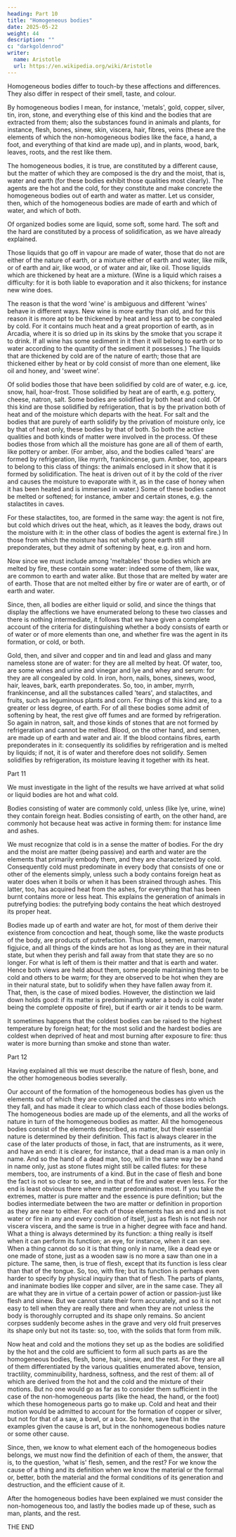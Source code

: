 ```yaml
---
heading: Part 10
title: "Homogeneous bodies"
date: 2025-05-22
weight: 44
description: ""
c: "darkgoldenrod"
writer:
  name: Aristotle 
  url: https://en.wikipedia.org/wiki/Aristotle
---
```



Homogeneous bodies differ to touch-by these affections and differences. They also differ in respect of their smell, taste, and colour. 

By homogeneous bodies I mean, for instance, 'metals', gold, copper, silver, tin, iron, stone, and everything else of this kind and the bodies that are extracted from them; also the substances found in animals and plants, for instance, flesh, bones, sinew, skin, viscera, hair, fibres, veins (these are the elements of which the non-homogeneous bodies like the face, a hand, a foot, and everything of that kind are made up), and in plants, wood, bark, leaves, roots, and the rest like them.

The homogeneous bodies, it is true, are constituted by a different cause, but the matter of which they are composed is the dry and the moist, that is, water and earth (for these bodies exhibit those qualities most clearly). The agents are the hot and the cold, for they constitute and make concrete the homogeneous bodies out of earth and water as matter. Let us consider, then, which of the homogeneous bodies are made of earth and which of water, and which of both.

Of organized bodies some are liquid, some soft, some hard. The soft and the hard are constituted by a process of solidification, as we
have already explained.  

Those liquids that go off in vapour are made of water, those that do not are either of the nature of earth, or a mixture either of earth and water, like milk, or of earth and air, like wood, or of water and air, like oil. Those liquids which are thickened by heat are a mixture. (Wine is a liquid which raises a difficulty: for it is both liable to evaporation and it also thickens; for instance new wine does.

The reason is that the word 'wine' is ambiguous and different 'wines' behave in different ways. New wine is more earthy than old, and for this reason it is more apt to be thickened by heat and less apt to be congealed by cold. For it contains much heat and a great proportion of earth, as in Arcadia, where it is so dried up in its skins by the smoke that you scrape it to drink. If all wine has some sediment in it then it will belong to earth or to water according to the quantity of the sediment it possesses.) The liquids that are thickened by cold are of the nature of earth; those that are thickened either by heat or by cold consist of more than one element, like oil and honey, and 'sweet wine'.


Of solid bodies those that have been solidified by cold are of water, e.g. ice, snow, hail, hoar-frost. Those solidified by heat are of earth, e.g. pottery, cheese, natron, salt. Some bodies are solidified by both heat and cold. Of this kind are those solidified by refrigeration, that is by the privation both of heat and of the moisture which departs with the heat. For salt and the bodies that are purely of earth solidify by the privation of moisture only, ice by that of heat only, these bodies by that of both. So both the active qualities and both kinds of matter were involved in the process. Of these bodies those from which all the moisture has gone are all of them of earth, like pottery or amber. (For amber, also, and the bodies called 'tears' are formed by refrigeration, like myrrh, frankincense, gum. Amber, too, appears to belong to this class of things: the animals enclosed in it show that it is formed by solidification. The heat is driven out of it by the cold of the river and causes the moisture to evaporate with it, as in the case of honey when it has been heated and is immersed in water.) Some of these bodies cannot be melted or softened; for instance, amber and certain stones, e.g. the stalactites in caves.


For these stalactites, too, are formed in the same way: the agent
is not fire, but cold which drives out the heat, which, as it leaves
the body, draws out the moisture with it: in the other class of bodies
the agent is external fire.) In those from which the moisture has
not wholly gone earth still preponderates, but they admit of softening
by heat, e.g. iron and horn. 

Now since we must include among 'meltables' those bodies which are
melted by fire, these contain some water: indeed some of them, like
wax, are common to earth and water alike. But those that are melted
by water are of earth. Those that are not melted either by fire or
water are of earth, or of earth and water. 

Since, then, all bodies are either liquid or solid, and since the
things that display the affections we have enumerated belong to these
two classes and there is nothing intermediate, it follows that we
have given a complete account of the criteria for distinguishing whether
a body consists of earth or of water or of more elements than one,
and whether fire was the agent in its formation, or cold, or both.

Gold, then, and silver and copper and tin and lead and glass and many
nameless stone are of water: for they are all melted by heat. Of water,
too, are some wines and urine and vinegar and lye and whey and serum:
for they are all congealed by cold. In iron, horn, nails, bones, sinews,
wood, hair, leaves, bark, earth preponderates. So, too, in amber,
myrrh, frankincense, and all the substances called 'tears', and stalactites,
and fruits, such as leguminous plants and corn. For things of this
kind are, to a greater or less degree, of earth. For of all these
bodies some admit of softening by heat, the rest give off fumes and
are formed by refrigeration. So again in natron, salt, and those kinds
of stones that are not formed by refrigeration and cannot be melted.
Blood, on the other hand, and semen, are made up of earth and water
and air. If the blood contains fibres, earth preponderates in it:
consequently its solidifies by refrigeration and is melted by liquids;
if not, it is of water and therefore does not solidify. Semen solidifies
by refrigeration, its moisture leaving it together with its heat.

Part 11

We must investigate in the light of the results we have arrived at
what solid or liquid bodies are hot and what cold. 

Bodies consisting of water are commonly cold, unless (like lye, urine,
wine) they contain foreign heat. Bodies consisting of earth, on the
other hand, are commonly hot because heat was active in forming them:
for instance lime and ashes. 

We must recognize that cold is in a sense the matter of bodies. For
the dry and the moist are matter (being passive) and earth and water
are the elements that primarily embody them, and they are characterized
by cold. Consequently cold must predominate in every body that consists
of one or other of the elements simply, unless such a body contains
foreign heat as water does when it boils or when it has been strained
through ashes. This latter, too, has acquired heat from the ashes,
for everything that has been burnt contains more or less heat. This
explains the generation of animals in putrefying bodies: the putrefying
body contains the heat which destroyed its proper heat. 

Bodies made up of earth and water are hot, for most of them derive
their existence from concoction and heat, though some, like the waste
products of the body, are products of putrefaction. Thus blood, semen,
marrow, figjuice, and all things of the kinds are hot as long as they
are in their natural state, but when they perish and fall away from
that state they are so no longer. For what is left of them is their
matter and that is earth and water. Hence both views are held about
them, some people maintaining them to be cold and others to be warm;
for they are observed to be hot when they are in their natural state,
but to solidify when they have fallen away from it. That, then, is
the case of mixed bodies. However, the distinction we laid down holds
good: if its matter is predominantly water a body is cold (water being
the complete opposite of fire), but if earth or air it tends to be
warm. 

It sometimes happens that the coldest bodies can be raised to the
highest temperature by foreign heat; for the most solid and the hardest
bodies are coldest when deprived of heat and most burning after exposure
to fire: thus water is more burning than smoke and stone than water.

Part 12

Having explained all this we must describe the nature of flesh, bone,
and the other homogeneous bodies severally. 

Our account of the formation of the homogeneous bodies has given us
the elements out of which they are compounded and the classes into
which they fall, and has made it clear to which class each of those
bodies belongs. The homogeneous bodies are made up of the elements,
and all the works of nature in turn of the homogeneous bodies as matter.
All the homogeneous bodies consist of the elements described, as matter,
but their essential nature is determined by their definition. This
fact is always clearer in the case of the later products of those,
in fact, that are instruments, as it were, and have an end: it is
clearer, for instance, that a dead man is a man only in name. And
so the hand of a dead man, too, will in the same way be a hand in
name only, just as stone flutes might still be called flutes: for
these members, too, are instruments of a kind. But in the case of
flesh and bone the fact is not so clear to see, and in that of fire
and water even less. For the end is least obvious there where matter
predominates most. If you take the extremes, matter is pure matter
and the essence is pure definition; but the bodies intermediate between
the two are matter or definition in proportion as they are near to
either. For each of those elements has an end and is not water or
fire in any and every condition of itself, just as flesh is not flesh
nor viscera viscera, and the same is true in a higher degree with
face and hand. What a thing is always determined by its function:
a thing really is itself when it can perform its function; an eye,
for instance, when it can see. When a thing cannot do so it is that
thing only in name, like a dead eye or one made of stone, just as
a wooden saw is no more a saw than one in a picture. The same, then,
is true of flesh, except that its function is less clear than that
of the tongue. So, too, with fire; but its function is perhaps even
harder to specify by physical inquiry than that of flesh. The parts
of plants, and inanimate bodies like copper and silver, are in the
same case. They all are what they are in virtue of a certain power
of action or passion-just like flesh and sinew. But we cannot state
their form accurately, and so it is not easy to tell when they are
really there and when they are not unless the body is thoroughly corrupted
and its shape only remains. So ancient corpses suddenly become ashes
in the grave and very old fruit preserves its shape only but not its
taste: so, too, with the solids that form from milk. 

Now heat and cold and the motions they set up as the bodies are solidified
by the hot and the cold are sufficient to form all such parts as are
the homogeneous bodies, flesh, bone, hair, sinew, and the rest. For
they are all of them differentiated by the various qualities enumerated
above, tension, tractility, comminuibility, hardness, softness, and
the rest of them: all of which are derived from the hot and the cold
and the mixture of their motions. But no one would go as far as to
consider them sufficient in the case of the non-homogeneous parts
(like the head, the hand, or the foot) which these homogeneous parts
go to make up. Cold and heat and their motion would be admitted to
account for the formation of copper or silver, but not for that of
a saw, a bowl, or a box. So here, save that in the examples given
the cause is art, but in the nonhomogeneous bodies nature or some
other cause. 

Since, then, we know to what element each of the homogeneous bodies
belongs, we must now find the definition of each of them, the answer,
that is, to the question, 'what is' flesh, semen, and the rest? For
we know the cause of a thing and its definition when we know the material
or the formal or, better, both the material and the formal conditions
of its generation and destruction, and the efficient cause of it.

After the homogeneous bodies have been explained we must consider
the non-homogeneous too, and lastly the bodies made up of these, such
as man, plants, and the rest. 

THE END